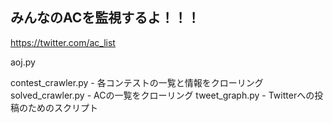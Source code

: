## みんなのACを監視するよ！！！
https://twitter.com/ac_list

aoj.py

contest_crawler.py - 各コンテストの一覧と情報をクローリング
solved_crawler.py - ACの一覧をクローリング
tweet_graph.py - Twitterへの投稿のためのスクリプト
